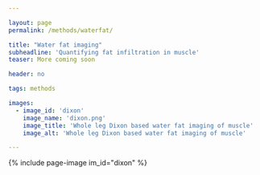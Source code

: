 ```yaml
---

layout: page
permalink: /methods/waterfat/

title: "Water fat imaging"
subheadline: 'Quantifying fat infiltration in muscle'
teaser: More coming soon

header: no

tags: methods

images:
  - image_id: 'dixon'
    image_name: 'dixon.png'
    image_title: 'Whole leg Dixon based water fat imaging of muscle'
    image_alt: 'Whole leg Dixon based water fat imaging of muscle' 

---
```


{% include page-image im_id="dixon" %}
